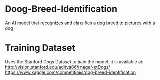 # Doog-Breed-Identification
An AI model that recognizes and classifies a dog breed to pictures with a dog 

# Training Dataset

Uses the Stanford Dogs Dataset to train the model. it is available at:\
http://vision.stanford.edu/aditya86/ImageNetDogs/ \
https://www.kaggle.com/competitions/dog-breed-identification

